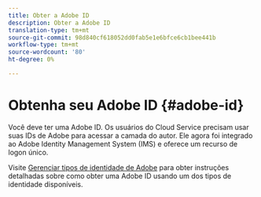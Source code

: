 ```yaml
---
title: Obter a Adobe ID
description: Obter a Adobe ID
translation-type: tm+mt
source-git-commit: 98d840cf618052dd0fab5e1e6bfce6cb1bee441b
workflow-type: tm+mt
source-wordcount: '80'
ht-degree: 0%

---
```



# Obtenha seu Adobe ID {#adobe-id}


Você deve ter uma Adobe ID. Os usuários do Cloud Service precisam usar suas IDs de Adobe para acessar a camada do autor. Ele agora foi integrado ao Adobe Identity Management System (IMS) e oferece um recurso de logon único.

Visite [Gerenciar tipos de identidade de Adobe](https://helpx.adobe.com/enterprise/admin-guide.html/enterprise/using/identity.ug.html) para obter instruções detalhadas sobre como obter uma Adobe ID usando um dos tipos de identidade disponíveis.
